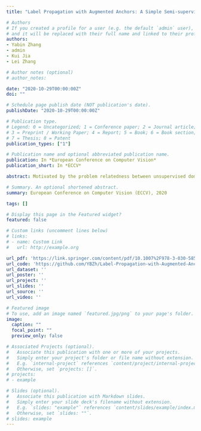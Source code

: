 ```yaml
---
title: "Label Propagation with Augmented Anchors: A Simple Semi-supervised Learning Baseline for Unsupervised Domain Adaptation"

# Authors
# If you created a profile for a user (e.g. the default `admin` user), write the username (folder name) here 
# and it will be replaced with their full name and linked to their profile.
authors:
- Yabin Zhang
- admin
- Kui Jia
- Lei Zhang

# Author notes (optional)
# author_notes:

date: "2020-10-29T00:00:00Z"
doi: ""

# Schedule page publish date (NOT publication's date).
publishDate: "2020-10-29T00:00:00Z"

# Publication type.
# Legend: 0 = Uncategorized; 1 = Conference paper; 2 = Journal article;
# 3 = Preprint / Working Paper; 4 = Report; 5 = Book; 6 = Book section;
# 7 = Thesis; 8 = Patent
publication_types: ["1"]

# Publication name and optional abbreviated publication name.
publication: In *European Conference on Computer Vision*
publication_short: In *ECCV*

abstract: Motivated by the problem relatedness between unsupervised domain adaptation (UDA) and semi-supervised learning (SSL), many state-of-the-art UDA methods adopt SSL principles (e.g., the cluster assumption) as their learning ingredients. However, they tend to overlook the very domain-shift nature of UDA. In this work, we take a step further to study the proper extensions of SSL techniques for UDA. Taking the algorithm of label propagation (LP) as an example, we analyze the challenges of adopting LP to UDA and theoretically analyze the conditions of affinity graph/matrix construction in order to achieve better propagation of true labels to unlabeled instances. Our analysis suggests a new algorithm of Label Propagation with Augmented Anchors (A2LP), which could potentially improve LP via generation of unlabeled virtual instances (i.e., the augmented anchors) with high-confidence label predictions. To make the proposed A2LP useful for UDA, we propose empirical schemes to generate such virtual instances. The proposed schemes also tackle the domain-shift challenge of UDA by alternating between pseudo labeling via A2LP and domain-invariant feature learning. Experiments show that such a simple SSL extension improves over representative UDA methods of domain-invariant feature learning, and could empower two state-of-the-art methods on benchmark UDA datasets. Our results show the value of further investigation on SSL techniques for UDA problems.

# Summary. An optional shortened abstract.
summary: European Conference on Computer Vision (ECCV), 2020

tags: []

# Display this page in the Featured widget?
featured: false

# Custom links (uncomment lines below)
# links:
# - name: Custom Link
#   url: http://example.org

url_pdf: 'https://link.springer.com/content/pdf/10.1007%2F978-3-030-58548-8_45.pdf'
url_code: 'https://github.com/YBZh/Label-Propagation-with-Augmented-Anchors'
url_dataset: ''
url_poster: ''
url_project: ''
url_slides: ''
url_source: ''
url_video: ''

# Featured image
# To use, add an image named `featured.jpg/png` to your page's folder. 
image:
  caption: ""
  focal_point: ""
  preview_only: false

# Associated Projects (optional).
#   Associate this publication with one or more of your projects.
#   Simply enter your project's folder or file name without extension.
#   E.g. `internal-project` references `content/project/internal-project/index.md`.
#   Otherwise, set `projects: []`.
# projects:
# - example

# Slides (optional).
#   Associate this publication with Markdown slides.
#   Simply enter your slide deck's filename without extension.
#   E.g. `slides: "example"` references `content/slides/example/index.md`.
#   Otherwise, set `slides: ""`.
# slides: example
---
```

